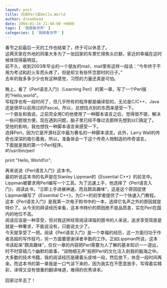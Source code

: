 ```yaml
---
layout: post
title: 完成Perl版Hello,World
author: dreamhead
date: 2004-01-16 21:48:00 +0800
tags: [ '我眼看世界' ]
categories: [ '我眼看世界' ]
---
```


春节之前最后一天的工作也结束了，终于可以休息了。  
这两天家在外地的同事大多为了一张回家的车票忙得焦头烂额，家近的幸福在这时候体现得最明显。  
前不久，收到2003年毕业的一个朋友的mail，mail里有这样一段话：“今年终于不用为考试和赶火车而头疼了，但是却又有些怀念那时的日子。”  
去年的我多多少少也有这种感觉，习惯的力量还真是可怕。

晚上，看了《Perl语言入门》（Learning Perl）的第一章，写了一个Perl版的“Hello,world”。  
写程序也有一段时间了，但几乎所有的程序都是编译型的，无论是C/C++、Java还是很早以前用过的Pascal。所以，总想找点别的东西来感受一下。  
一个朋友和我说，之前完全用C的他使用了一种脚本语言之后，觉得很不错，解决一些问题很方便，现在遇到问题，脑子里已经不像过去那样先想到以C搞定了。  
受他的影响，我也想找一种脚本语言来感受一下。  
选择Perl，因为它是开源社区中最为著名的一种脚本语言。此外，Larry Wall的传奇也深深的吸引着我，所以，准备体会一下这个传奇人物制造的传奇语言。  
下面就是我的第一个Perl程序。  
#!/usr/bin/perl

print "Hello, World!\n";

再来说说《Perl语言入门》这本书。  
最初听说这本书的名声是在Stanley Lippman的《Essential C++》的前言中。Lippman被要求用Perl编写一个工具。为了迅速上手，他选择了《Perl语言入门》，阅读此书，“立即上手进展神速，而且颇具趣味”，这是这个原因促使Lippman编写了《Essential C++》，为C++的初学者提供了一个快速入门教程。  
这本《Perl语言入门》是我第一次电子购书中的一本，选择它名声之外的原因就是特价了。从今天的拜读经历来看，这本书特价的原因绝不是品质差，实在Perl在国内的地位不高。  
阅读应该是一种享受，但对我这样经常阅读译版的图书的人来说，追求享受简直是就是一种奢求，不能说没有，只能说太少了。  
今天就享受了一把。阅读《Perl语言入门》是一个幸福的经历，这一方面归功于作者高超的写作技巧，另一方面要感谢译者辛勤的工作。正如Lippman所说，这本书读起来“颇具趣味”，仅仅一章的内容把Perl需要为人了解的基本知识一一道出，时不时穿插几个幽默的故事，“润物细无声”般把Perl的文化注入到我的脑海之中。  
大多数的技术书籍，我的阅读经历是硬着头皮啃一段，然后放下，休息一段时间再来。而这本书的第一章我是一口气读下来的，因为我实在不愿意放手，写得着实精彩，译得又没有很重的翻译味道，难得的优秀译本。

回家过年去了！


